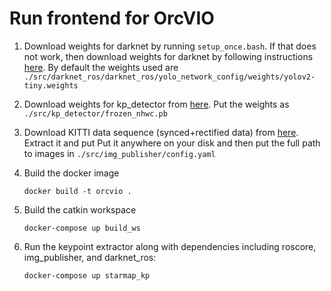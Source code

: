 # Run frontend for OrcVIO

1. Download weights for darknet by running `setup_once.bash`.
If that does not work, then download weights for darknet by following instructions [here](src/darknet_ros/darknet_ros/yolo_network_config/weights/how_to_download_weights.txt). By default the weights used are `./src/darknet_ros/darknet_ros/yolo_network_config/weights/yolov2-tiny.weights`

2. Download weights for kp_detector from 
[here](https://drive.google.com/open?id=1VxinRLP1RBRjlHUkyFoDBfNqLfgs_zG_). Put the weights as `./src/kp_detector/frozen_nhwc.pb`

3. Download KITTI data sequence (synced+rectified data) from [here](http://www.cvlibs.net/datasets/kitti/raw_data.php?type=residential). Extract it and put Put it anywhere on your disk and then put the full path to images in `./src/img_publisher/config.yaml`

3. Build the docker image

    ``` shellsession
    docker build -t orcvio .
    ```

4. Build the catkin workspace

    ```shellsession
    docker-compose up build_ws
    ```

4. Run the keypoint extractor along with dependencies including roscore,
   img_publisher, and darknet_ros:

    ``` shellsession
    docker-compose up starmap_kp
    ```

